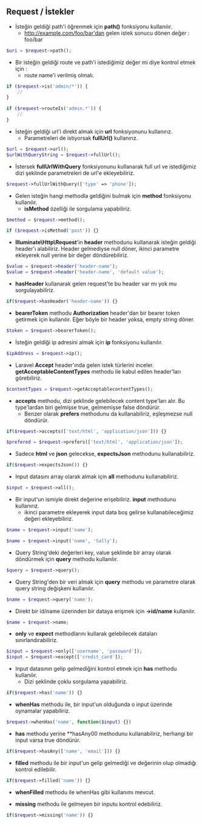 ## Request / İstekler

* İsteğin geldiği path'i öğrenmek için  **path()** fonksiyonu kullanılır.
  * http://example.com/foo/bar'dan gelen istek sonucu dönen değer : foo/bar

```php
$uri = $request->path();
```

* Bir isteğin geldiği route ve path'i istediğimiz değer mi diye kontrol etmek için : 
  * route name'i verilmiş olmalı.

```php
if ($request->is('admin/*')) {
    //
}

if ($request->routeIs('admin.*')) {
    //
}
```

* İsteğin geldiği url'i direkt almak için **url** fonksiyonunu kullanırız.
  * Parametreleri de istiyorsak **fullUrl()** kullanırız.

```php
$url = $request->url();
$urlWithQueryString = $request->fullUrl();
```

* İstersek **fullUrlWithQuery** fonksiyonunu kullanarak full url ve istediğimiz dizi şeklinde parametreleri de url'e ekleyebiliriz.

```php
$request->fullUrlWithQuery(['type' => 'phone']);
```

* Gelen isteğin hangi methodla geldiğini bulmak için **method** fonksiyonu kullanılır.
  * **isMethod** özelliği ile sorgulama yapabiliriz.

```php
$method = $request->method();

if ($request->isMethod('post')) {}
```

* **Illuminate\Http\Request**'in **header** methodunu kullanarak isteğin geldiği header'ı alabiliriz. Header gelmediyse null döner, ikinci parametre ekleyerek
null yerine bir değer döndürebiliriz.

```php
$value = $request->header('header-name');
$value = $request->header('header-name', 'default value');
```

* **hasHeader** kullanarak gelen request'te bu header var mı yok mu sorgulayabiliriz.

```php
if($request->hasHeader('header-name')) {}
```

* **bearerToken** methodu **Authorization** header'dan  bir bearer token getirmek için kullanılır.  Eğer böyle bir header yoksa, empty string döner.

```php
$token = $request->bearerToken();
```

* İsteğin geldiği ip adresini almak için **ip** fonksiyonu kullanılır.

```php
$ipAddress = $request->ip();
```

* Laravel **Accept** header'ında gelen istek türlerini inceler. **getAcceptableContentTypes** methodu ile kabul edilen header'ları görebiliriz.

```php
$contentTypes = $request->getAcceptablecontentTypes();
```

* **accepts** methodu, dizi şeklinde gelebilecek content type'ları alır. Bu type'lardan biri gelmişse true, gelmemişse false döndürür.
  * Benzer olarak **prefers** methodunu da kullanabiliriz, eşleşmezse null döndürür.

```php
if($request->accepts(['text/html', 'application/json'])) {}

$prefered = $request->prefers(['text/html', 'application/json']);
```

* Sadece **html** ve **json** gelecekse, **expectsJson** methodunu kullanabiliriz.

```php
if($request->expectsJson()) {}
```

* Input datasını array olarak almak için **all** methodunu kullanabiliriz.

```php
$input = $request->all();
```

* Bir input'un ismiyle direkt değerine erişebiliriz. **input** methodunu kullanırız.
  * ikinci parametre ekleyerek input data boş gelirse kullanabileceğimiz değeri ekleyebiliriz.

```php
$name = $request->input('name');

$name = $request->input('name', 'Sally');
```

* Query String'deki değerleri key, value şeklinde bir array olarak döndürmek için **query** methodu kullanılır.

```php
$query = $request->query();
```

* Query String'den bir veri almak için **query** methodu ve parametre olarak query string değişkeni kullanılır.

```php
$name = $request->query('name');
```

* Direkt bir id/name üzerinden bir dataya erişmek için **->id/name** kullanılır.

```php
$name = $request->name;
```

* **only** ve **expect** methodlarını kullarak gelebilecek dataları sınırlandırabiliriz.

```php
$input = $request->only(['username', 'password']);
$input = $request->except(['credit_card']);
```

* Input datasının gelip gelmediğini kontrol etmek için **has** methodu kullanılır.
  * Dizi şeklinde çoklu sorgulama yapabiliriz.

```php
if($request->has('name')) {}
```

* **whenHas** methodu ile, bir input'un olduğunda o input üzerinde oynamalar yapabiliriz.

```php
$request->whenHas('name', function($input) {})
```

* **has** methodu yerine **hasAny00 methodunu kullanabiliriz, herhangi bir input varsa true döndürür.

```php
if($request->hasAny(['name', 'email'])) {}
```

* **filled** methodu ile bir input'un gelip gelmediği ve değerinin olup olmadığı kontrol edilebilir.

```php
if($request->filled('name')) {}
```

* **whenFilled** methodu ile whenHas gibi kullanımı mevcut.

* **missing** methodu ile gelmeyen bir inputu kontrol edebiliriz. 

```php
if($request->missing('name')) {}
```




























